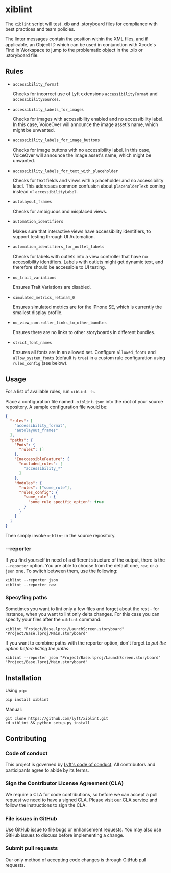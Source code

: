 # xiblint

The `xiblint` script will test .xib and .storyboard files for compliance with best practices and team policies.

The linter messages contain the position within the XML files, and if applicable, an Object ID
which can be used in conjunction with Xcode's Find in Workspace to jump to the problematic object
in the .xib or .storyboard file.

## Rules

- `accessibility_format`

  Checks for incorrect use of Lyft extensions `accessibilityFormat` and `accessibilitySources`.

- `accessibility_labels_for_images`

  Checks for images with accessibility enabled and no accessibility label.
  In this case, VoiceOver will announce the image asset's name, which might be unwanted.

- `accessibility_labels_for_image_buttons`

  Checks for image buttons with no accessibility label.
  In this case, VoiceOver will announce the image asset's name, which might be unwanted.

- `accessibility_labels_for_text_with_placeholder`

  Checks for text fields and views with a placeholder and no accessibility label.
  This addresses common confusion about `placeholderText` coming instead of `accessibilityLabel`.

- `autolayout_frames`

  Checks for ambiguous and misplaced views.

- `automation_identifiers`

  Makes sure that interactive views have accessibility identifiers, to support testing through UI Automation.

- `automation_identifiers_for_outlet_labels`

  Checks for labels with outlets into a view controller that have no accessibility identifiers.
  Labels with outlets might get dynamic text, and therefore should be accessible to UI testing.

- `no_trait_variations`

  Ensures Trait Variations are disabled.

- `simulated_metrics_retina4_0`

  Ensures simulated metrics are for the iPhone SE, which is currently the smallest display profile.

- `no_view_controller_links_to_other_bundles`

  Ensures there are no links to other storyboards in different bundles.

- `strict_font_names`

  Ensures all fonts are in an allowed set. Configure `allowed_fonts` and `allow_system_fonts` (default is `true`) in a custom rule configuration using `rules_config` (see below).

## Usage

For a list of available rules, run `xiblint -h`.

Place a configuration file named `.xiblint.json` into the root of your source repository. A sample configuration file would be:

```json
{
  "rules": [
    "accessibility_format",
    "autolayout_frames"
  ],
  "paths": {
    "Pods": {
      "rules": []
    },
    "InaccessibleFeature": {
      "excluded_rules": [
        "accessibility_*"
      ]
    },
    "Modules": {
      "rules": ["some_rule"],
      "rules_config": {
        "some_rule": {
          "some_rule_specific_option": true
        }
      }
    }
  }
}
```

Then simply invoke `xiblint` in the source repository.

### --reporter

If you find yourself in need of a different structure of the output, there is the `--reporter` option.
You are able to choose from the default one, `raw`, or a `json` one. To switch between them, use the following:
```
xiblint --reporter json
xiblint --reporter raw
```

### Specyfing paths

Sometimes you want to lint only a few files and forget about the rest - for instance, when you want to lint only delta changes. For this case you can specify your files after the `xiblint` command:
```
xiblint "Project/Base.lproj/LaunchScreen.storyboard" "Project/Base.lproj/Main.storyboard"
```

If you want to combine paths with the reporter option, don't forget to _put the option before listing the paths_:
```
xiblint --reporter json "Project/Base.lproj/LaunchScreen.storyboard" "Project/Base.lproj/Main.storyboard"
```

## Installation

Using `pip`:
```
pip install xiblint
```

Manual:
```
git clone https://github.com/lyft/xiblint.git
cd xiblint && python setup.py install
```

## Contributing

### Code of conduct

This project is governed by [Lyft's code of conduct](https://github.com/lyft/code-of-conduct). All contributors and participants agree to abide by its terms.

### Sign the Contributor License Agreement (CLA)

We require a CLA for code contributions, so before we can accept a pull request we need to have a signed CLA. Please [visit our CLA service](https://oss.lyft.com/cla) and follow the instructions to sign the CLA.

### File issues in GitHub

Use GitHub issue to file bugs or enhancement requests. You may also use GitHub issues to discuss before implementing a change.

### Submit pull requests

Our only method of accepting code changes is through GitHub pull requests.
